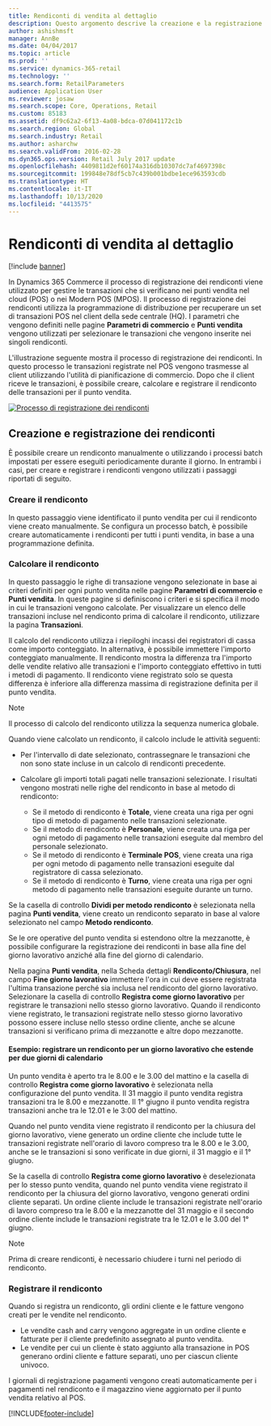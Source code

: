 ```yaml
---
title: Rendiconti di vendita al dettaglio
description: Questo argomento descrive la creazione e la registrazione dei rendiconti.
author: ashishmsft
manager: AnnBe
ms.date: 04/04/2017
ms.topic: article
ms.prod: ''
ms.service: dynamics-365-retail
ms.technology: ''
ms.search.form: RetailParameters
audience: Application User
ms.reviewer: josaw
ms.search.scope: Core, Operations, Retail
ms.custom: 85183
ms.assetid: df9c62a2-6f13-4a08-bdca-07d041172c1b
ms.search.region: Global
ms.search.industry: Retail
ms.author: asharchw
ms.search.validFrom: 2016-02-28
ms.dyn365.ops.version: Retail July 2017 update
ms.openlocfilehash: 4409811d2ef60174a316db10307dc7af4697398c
ms.sourcegitcommit: 199848e78df5cb7c439b001bdbe1ece963593cdb
ms.translationtype: HT
ms.contentlocale: it-IT
ms.lasthandoff: 10/13/2020
ms.locfileid: "4413575"
---
```

# <a name="retail-statements"></a>Rendiconti di vendita al dettaglio

[!include [banner](includes/banner.md)]

In Dynamics 365 Commerce il processo di registrazione dei rendiconti viene utilizzato per gestire le transazioni che si verificano nei punti vendita nel cloud (POS) o nei Modern POS (MPOS). Il processo di registrazione dei rendiconti utilizza la programmazione di distribuzione per recuperare un set di transazioni POS nel client della sede centrale (HQ). I parametri che vengono definiti nelle pagine **Parametri di commercio** e **Punti vendita** vengono utilizzati per selezionare le transazioni che vengono inserite nei singoli rendiconti.

L'illustrazione seguente mostra il processo di registrazione dei rendiconti. In questo processo le transazioni registrate nel POS vengono trasmesse al client utilizzando l'utilità di pianificazione di commercio. Dopo che il client riceve le transazioni, è possibile creare, calcolare e registrare il rendiconto delle transazioni per il punto vendita.

[![Processo di registrazione dei rendiconti](./media/retail-statements.png)](./media/retail-statements.png)

## <a name="creating-and-posting-statements"></a>Creazione e registrazione dei rendiconti

È possibile creare un rendiconto manualmente o utilizzando i processi batch impostati per essere eseguiti periodicamente durante il giorno. In entrambi i casi, per creare e registrare i rendiconti vengono utilizzati i passaggi riportati di seguito.

### <a name="create-the-statement"></a>Creare il rendiconto

In questo passaggio viene identificato il punto vendita per cui il rendiconto viene creato manualmente. Se configura un processo batch, è possibile creare automaticamente i rendiconti per tutti i punti vendita, in base a una programmazione definita.

### <a name="calculate-the-statement"></a>Calcolare il rendiconto

In questo passaggio le righe di transazione vengono selezionate in base ai criteri definiti per ogni punto vendita nelle pagine **Parametri di commercio** e **Punti vendita**. In queste pagine si definiscono i criteri e si specifica il modo in cui le transazioni vengono calcolate. Per visualizzare un elenco delle transazioni incluse nel rendiconto prima di calcolare il rendiconto, utilizzare la pagina **Transazioni**.

Il calcolo del rendiconto utilizza i riepiloghi incassi dei registratori di cassa come importo conteggiato. In alternativa, è possibile immettere l'importo conteggiato manualmente. Il rendiconto mostra la differenza tra l'importo delle vendite relativo alle transazioni e l'importo conteggiato effettivo in tutti i metodi di pagamento. Il rendiconto viene registrato solo se questa differenza è inferiore alla differenza massima di registrazione definita per il punto vendita.

> [!NOTE]
> Il processo di calcolo del rendiconto utilizza la sequenza numerica globale.

Quando viene calcolato un rendiconto, il calcolo include le attività seguenti:

- Per l'intervallo di date selezionato, contrassegnare le transazioni che non sono state incluse in un calcolo di rendiconti precedente.
- Calcolare gli importi totali pagati nelle transazioni selezionate. I risultati vengono mostrati nelle righe del rendiconto in base al metodo di rendiconto:

    - Se il metodo di rendiconto è **Totale**, viene creata una riga per ogni tipo di metodo di pagamento nelle transazioni selezionate.
    - Se il metodo di rendiconto è **Personale**, viene creata una riga per ogni metodo di pagamento nelle transazioni eseguite dal membro del personale selezionato.
    - Se il metodo di rendiconto è **Terminale POS**, viene creata una riga per ogni metodo di pagamento nelle transazioni eseguite dal registratore di cassa selezionato.
    - Se il metodo di rendiconto è **Turno**, viene creata una riga per ogni metodo di pagamento nelle transazioni eseguite durante un turno.

Se la casella di controllo **Dividi per metodo rendiconto** è selezionata nella pagina **Punti vendita**, viene creato un rendiconto separato in base al valore selezionato nel campo **Metodo rendiconto**.

Se le ore operative del punto vendita si estendono oltre la mezzanotte, è possibile configurare la registrazione dei rendiconti in base alla fine del giorno lavorativo anziché alla fine del giorno di calendario.

Nella pagina **Punti vendita**, nella Scheda dettagli **Rendiconto/Chiusura**, nel campo **Fine giorno lavorativo** immettere l'ora in cui deve essere registrata l'ultima transazione perché sia inclusa nel rendiconto del giorno lavorativo. Selezionare la casella di controllo **Registra come giorno lavorativo** per registrare le transazioni nello stesso giorno lavorativo. Quando il rendiconto viene registrato, le transazioni registrate nello stesso giorno lavorativo possono essere incluse nello stesso ordine cliente, anche se alcune transazioni si verificano prima di mezzanotte e altre dopo mezzanotte.

#### <a name="example-post-a-statement-for-a-business-day-that-extends-over-two-calendar-days"></a>Esempio: registrare un rendiconto per un giorno lavorativo che estende per due giorni di calendario

Un punto vendita è aperto tra le 8.00 e le 3.00 del mattino e la casella di controllo **Registra come giorno lavorativo** è selezionata nella configurazione del punto vendita. Il 31 maggio il punto vendita registra transazioni tra le 8.00 e mezzanotte. Il 1° giugno il punto vendita registra transazioni anche tra le 12.01 e le 3:00 del mattino.

Quando nel punto vendita viene registrato il rendiconto per la chiusura del giorno lavorativo, viene generato un ordine cliente che include tutte le transazioni registrate nell'orario di lavoro compreso tra le 8.00 e le 3.00, anche se le transazioni si sono verificate in due giorni, il 31 maggio e il 1° giugno.

Se la casella di controllo **Registra come giorno lavorativo** è deselezionata per lo stesso punto vendita, quando nel punto vendita viene registrato il rendiconto per la chiusura del giorno lavorativo, vengono generati ordini cliente separati. Un ordine cliente include le transazioni registrate nell'orario di lavoro compreso tra le 8.00 e la mezzanotte del 31 maggio e il secondo ordine cliente include le transazioni registrate tra le 12.01 e le 3.00 del 1° giugno.

> [!NOTE]
> Prima di creare rendiconti, è necessario chiudere i turni nel periodo di rendiconto.

### <a name="post-the-statement"></a>Registrare il rendiconto

Quando si registra un rendiconto, gli ordini cliente e le fatture vengono creati per le vendite nel rendiconto.

- Le vendite cash and carry vengono aggregate in un ordine cliente e fatturate per il cliente predefinito assegnato al punto vendita.
- Le vendite per cui un cliente è stato aggiunto alla transazione in  POS generano ordini cliente e fatture separati, uno per ciascun cliente univoco.

I giornali di registrazione pagamenti vengono creati automaticamente per i pagamenti nel rendiconto e il magazzino viene aggiornato per il punto vendita relativo al POS.


[!INCLUDE[footer-include](../includes/footer-banner.md)]